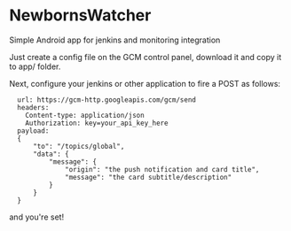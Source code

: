 # NewbornsWatcher
Simple Android app for jenkins and monitoring integration

Just create a config file on the GCM control panel, download it and copy it to app/ folder.

Next, configure your jenkins or other application to fire a POST as follows:

```
  url: https://gcm-http.googleapis.com/gcm/send
  headers: 
    Content-type: application/json
    Authorization: key=your_api_key_here
  payload:
  {
      "to": "/topics/global",
      "data": {
          "message": {
              "origin": "the push notification and card title",
              "message": "the card subtitle/description"
          }
      }
  }
```

and you're set!
